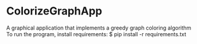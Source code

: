 # ColorizeGraphApp
A graphical application that implements a greedy graph coloring algorithm
To run the program, install requirements:
$ pip install -r requirements.txt
